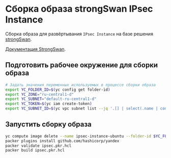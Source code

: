 # Сборка образа strongSwan IPsec Instance

Сборка образа для развёртывания `IPsec Instance` на базе решения [strongSwan](https://github.com/strongswan/strongswan).

[Документация StrongSwan](https://docs.strongswan.org/docs/latest).

## Подготовить рабочее окружение для сборки образа

```bash
# Задать значения переменных используемых в процессе сборки образа
export YC_FOLDER_ID=$(yc config get folder-id)
export YC_ZONE="ru-central1-d"
export YC_SUBNET="default-ru-central1-d"
export YC_TOKEN=$(yc iam create-token)
export YC_SUBNET_ID=$(yc vpc subnet list --jq '.[] | select(.name | contains ($ENV.YC_SUBNET)) | .id')
```

## Запустить сборку образа

```bash
yc compute image delete --name ipsec-instance-ubuntu --folder-id $YC_FOLDER_ID
packer plugins install github.com/hashicorp/yandex
packer validate ipsec.pkr.hcl
packer build ipsec.pkr.hcl
```
